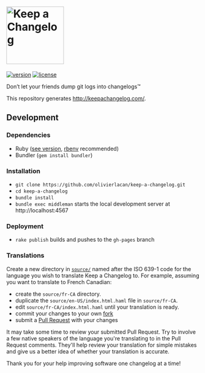 # <img src="https://d3vv6lp55qjaqc.cloudfront.net/items/1L1w0v431V0d1K410f3Y/keepAChangelog-logo-dark.svg" height=150 alt="Keep a Changelog" />

[![version][version-badge]][CHANGELOG] [![license][license-badge]][LICENSE] 

Don’t let your friends dump git logs into changelogs™

This repository generates http://keepachangelog.com/.

## Development
### Dependencies

- Ruby ([see version][ruby-version], [rbenv][rbenv] recommended)
- Bundler (`gem install bundler`)

### Installation

- `git clone https://github.com/olivierlacan/keep-a-changelog.git`
- `cd keep-a-changelog`
- `bundle install`
- `bundle exec middleman` starts the local development server at http://localhost:4567

### Deployment
- `rake publish` builds and pushes to the `gh-pages` branch 

### Translations

Create a new directory in [`source/`][source] named after the ISO 639-1 code 
for the language you wish to translate Keep a Changelog to. For example, 
assuming you want to translate to French Canadian:
- create the `source/fr-CA` directory.
- duplicate the `source/en-US/index.html.haml` file in `source/fr-CA`.
- edit `source/fr-CA/index.html.haml` until your translation is ready.
- commit your changes to your own [fork][fork]
- submit a [Pull Request][pull-request] with your changes

It may take some time to review your submitted Pull Request. Try to involve a 
few native speakers of the language you're translating to in the Pull Request
comments. They'll help review your translation for simple mistakes and give us 
a better idea of whether your translation is accurate.

Thank you for your help improving software one changelog at a time!

[CHANGELOG]: ./CHANGELOG.md
[LICENSE]: ./LICENSE
[rbenv]: https://github.com/rbenv/rbenv
[ruby-version]: .ruby-version
[source]: source/
[pull-request]: https://help.github.com/articles/creating-a-pull-request/
[fork]: https://help.github.com/articles/fork-a-repo/
[version-badge]: https://img.shields.io/badge/version-0.3.0-blue.svg
[license-badge]: https://img.shields.io/badge/license-MIT-blue.svg
